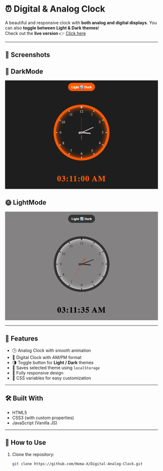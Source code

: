 # ⏰ Digital & Analog Clock

A beautiful and responsive clock with **both analog and digital displays**. You can also **toggle between Light & Dark themes**!  
Check out the **live version** 👉 [Click here](https://homa-x.github.io/Digital-Analog-Clock/)

---

## 📸 Screenshots
## 🌚 DarkMode
![DarkMode](Screenshots/DarkMode.PNG)
## 🌞 LightMode
![LightMode](Screenshots/LightMode.PNG)



---

## 🧠 Features

- 🕒 Analog Clock with smooth animation  
- 🧮 Digital Clock with AM/PM format  
- 🌗 Toggle button for **Light / Dark** themes  
- 💾 Saves selected theme using `localStorage`  
- 📱 Fully responsive design  
- 🎨 CSS variables for easy customization

---

## 🛠️ Built With

- HTML5  
- CSS3 (with custom properties)  
- JavaScript (Vanilla JS)

---

## 🚀 How to Use

1. Clone the repository:
   ```bash
   git clone https://github.com/Homa-X/Digital-Analog-Clock.git
